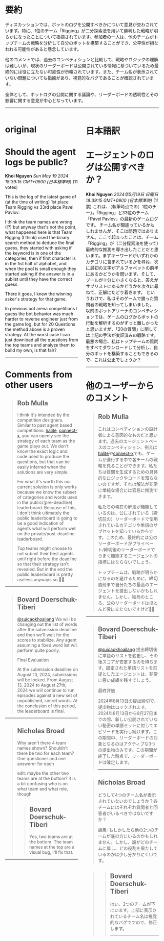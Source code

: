 # 要約 
ディスカッションでは、ボットのログを公開すべきかについて意見が交わされています。特に、1位のチーム「Rigging」が二分探索法を用いて勝利した戦略が明らかになったことについて指摘されています。参加者の一人は、他のチームがトップチームの戦略を分析して自分のボットを構築することができ、公平性が損なわれる可能性があると懸念しています。

他のコメントでは、過去のコンペティションと比較して、戦略やロジックの理解は難しいが、現状のリーダーボードは公開されている情報に基づいているため最終的には役に立たない可能性が示唆されています。また、チーム名が表示されていない問題についても指摘があり、視覚的なバグであることが確認されています。

全体として、ボットログの公開に関する議論や、リーダーボードの透明性とその影響に関する意見が中心となっています。

---


<style>
.column-left{
  float: left;
  width: 47.5%;
  text-align: left;
}
.column-right{
  float: right;
  width: 47.5%;
  text-align: left;
}
.column-one{
  float: left;
  width: 100%;
  text-align: left;
}
</style>


<div class="column-left">

# original

# Should the agent logs be public?

**Khoi Nguyen** *Sun May 19 2024 18:39:15 GMT+0900 (日本標準時)* (11 votes)

This is the log of the latest game of (at the time of writing) 1st place Team Rigging vs 33rd place Pavel Pavlov:

I think the team names are wrong (!?) but anyway that's not the point, what happened here is that Team Rigging (I think) used the binary search method to deduce the final guess, they started with asking if the keyword is in one of the categories, then if first character is in the fist half of alphabet, and when the pool is small enough they started asking if the answer is in a sublist until they have the correct guess. 

There it goes, I knew the winning asker's strategy for that game. 

In previous bot arena competitions I guess the bot behavior was much harder to reverse engineer just from the game log, but for 20 Questions the method above is a proven strategy. At the worst case I can just download all the questions from the top teams and analyze them to build my own, is that fair?



---

 # Comments from other users

> ## Rob Mulla
> 
> I think it's intended by the competition designers. Similar to past agent based competitions: [halite](https://www.kaggle.com/competitions/halite), [connect-x](https://www.kaggle.com/competitions/connectx), you can openly see the strategy of each team as the game plays out. We don't know the exact logic and code used to produce the questions, but that can be easily inferred when the solutions are very simple.
> 
> For what it's worth this our current solution is only works because we know the subset of categories and words used in the public/(pre-deadline) leaderboard. Because of this, I don't think ultimately the public leaderboard is going to be a good indication of agents what will perform well on the private/post-deadline leaderboard.
> 
> Top teams might choose to not submit their best agents until right before the deadline so that their strategy isn't revealed. But in the end the public leaderboard is pretty useless anyways so 🤷‍♂️
> 
> 
> 


---

> ## Bovard Doerschuk-Tiberi
> 
> [@suicaokhoailang](https://www.kaggle.com/suicaokhoailang) We will be changing out the list of words after the submission deadline and then we'll wait for the scores to stabilize. Any agent assuming a fixed word list will perform quite poorly.
> 
> Final Evaluation
> 
>   At the submission deadline on August 13, 2024, submissions will be locked. From August 13, 2024 to August 27th, 2024 we will continue to run episodes against a new set of unpublished, secret words. At the conclusion of this period, the leaderboard is final.
> 
> 
> 


---

> ## Nicholas Broad
> 
> Why aren't there 4 team names shown? Shouldn't there be two for each team? One questioner and one answerer for each
> 
> edit: maybe the other two teams are at the bottom? It is a bit confusing who is on what team and what role, though
> 
> 
> 
> > ## Bovard Doerschuk-Tiberi
> > 
> > Yes, two teams are at the bottom. The team names at the top are a visual bug, I'll fix that.
> > 
> > 
> > 


---



</div>
<div class="column-right">

# 日本語訳

# エージェントのログは公開すべきか？
**Khoi Nguyen** *2024年5月19日 日曜日 18:39:15 GMT+0900 (日本標準時)* (11票)
これは、（執筆時点での）1位のチーム「Rigging」と33位のチーム「Pavel Pavlov」の最新のゲームログです。
チーム名が間違っているかもしれませんが、そこは問題ではありません。ここで起まったことは、チーム「Rigging」が（二分探索法を使って）最終的な推測を導き出したことだと思います。まずキーワードがいずれかのカテゴリに含まれているかを尋ね、次に最初の文字がアルファベットの前半にあるかどうかを問います。そして、プールが十分に小さくなると、答えがサブリストにあるかどうかを次々に尋ねて、正解にたどり着きます。
というわけで、私はそのゲームで勝った質問者の戦略を知ってしまいました。
以前のボットアリーナのコンペティションでは、ゲームのログからボットの行動を解析するのがずっと難しかったと思いますが、「20の質問」に関しては上記の手法が実証済みの戦略です。最悪の場合、私はトップチームの質問をすべてダウンロードして分析し、自分のボットを構築することもできるので、これは公正でしょうか？

---
# 他のユーザーからのコメント
> ## Rob Mulla
> 
> これはコンペティションの設計者による意図的なものだと思います。過去のエージェントベースのコンペティション、例えば[halite](https://www.kaggle.com/competitions/halite)や[connect-x](https://www.kaggle.com/competitions/connectx)でも、ゲームが進行する中で各チームの戦略を見ることができます。私たちは質問を生成するための具体的なロジックやコードを知らないのですが、それは解法が非常に単純な場合には容易に推測できます。
> 
> 私たちの現在の解法が機能しているのは、公にされている（締切前の）リーダーボードで使用されているカテゴリや単語のサブセットを知っているからです。このため、最終的には公のリーダーボードがプライベート/締切後のリーダーボードでうまく機能するエージェントの指標にはならないでしょう。
> 
> トップチームは、戦略が明らかになるのを避けるために、締切直前まで自分たちの最高のエージェントを提出しないかもしれません。しかし、結局のところ、公のリーダーボードはほとんど役に立たないですけど🤷‍♂️

---
> ## Bovard Doerschuk-Tiberi
> 
> [@suicaokhoailang](https://www.kaggle.com/suicaokhoailang) 提出締切後に単語のリストを変更し、その後スコアが安定するのを待ちます。固定された単語リストを前提としたエージェントは、非常に悪い成績を残すでしょう。
> 
> 最終評価
> 
>   2024年8月13日の提出締切で、提出物はロックされます。2024年8月13日から8月27日までの間、新しい公開されていない秘密の単語セットに対してエピソードを実行し続けます。この期間中、リーダーボードの対象となるのはアクティブな3つの提出物のみです。この期間が終了した時点で、リーダーボードは確定します。
> 
> ---

> ## Nicholas Broad
> 
> どうして4つのチーム名が表示されていないのでしょうか？各チームにはそれぞれ質問者と回答者がいるべきではないですか？
> 
> 編集: もしかしたら他の2つのチームが底の方にいるのかもしれません。しかし、誰がどのチームに属し、どの役割を果たしているのかは少し分かりにくいです。

> > ## Bovard Doerschuk-Tiberi
> > 
> > はい、2つのチームが下にいます。上部に表示されているチーム名は視覚的なバグですので、修正します。
> > 
> > ---


</div>